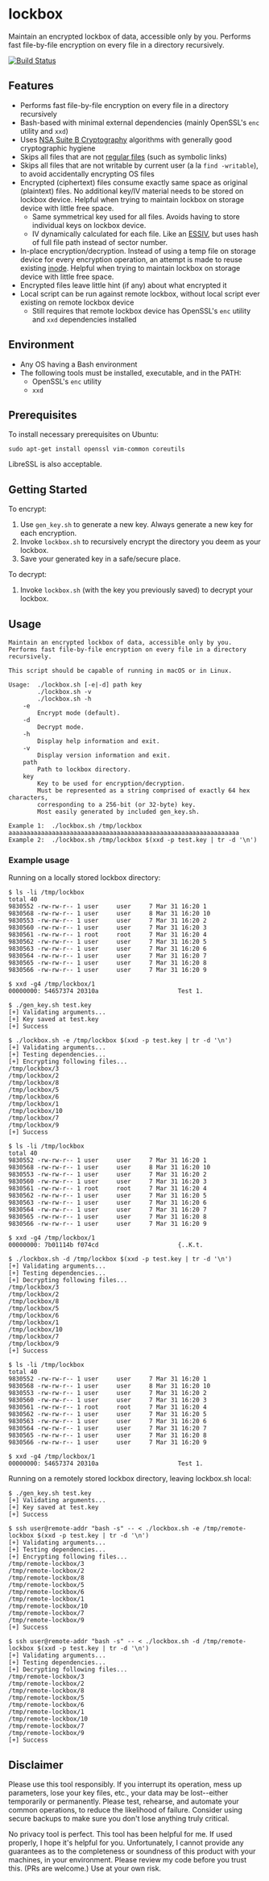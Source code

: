 # lockbox

Maintain an encrypted lockbox of data, accessible only by you.  Performs fast file-by-file encryption on every file in a directory recursively.

[![Build Status](https://travis-ci.org/JElchison/lockbox.svg?branch=master)](https://travis-ci.org/JElchison/lockbox)


## Features
* Performs fast file-by-file encryption on every file in a directory recursively
* Bash-based with minimal external dependencies (mainly OpenSSL's `enc` utility and `xxd`)
* Uses [NSA Suite B Cryptography](https://en.wikipedia.org/wiki/NSA_Suite_B_Cryptography) algorithms with generally good cryptographic hygiene
* Skips all files that are not [regular files](https://en.wikipedia.org/wiki/Unix_file_types#Regular_file) (such as symbolic links)
* Skips all files that are not writable by current user (a la `find -writable`), to avoid accidentally encrypting OS files
* Encrypted (ciphertext) files consume exactly same space as original (plaintext) files.  No additional key/IV material needs to be stored on lockbox device.  Helpful when trying to maintain lockbox on storage device with little free space.
    * Same symmetrical key used for all files.  Avoids having to store individual keys on lockbox device.
    * IV dynamically calculated for each file.  Like an [ESSIV](https://en.wikipedia.org/wiki/Disk_encryption_theory#Encrypted_salt-sector_initialization_vector_(ESSIV)), but uses hash of full file path instead of sector number.
* In-place encryption/decryption.  Instead of using a temp file on storage device for every encryption operation, an attempt is made to reuse existing [inode](https://en.wikipedia.org/wiki/Inode).  Helpful when trying to maintain lockbox on storage device with little free space.
* Encrypted files leave little hint (if any) about what encrypted it
* Local script can be run against remote lockbox, without local script ever existing on remote lockbox device
    * Still requires that remote lockbox device has OpenSSL's `enc` utility and `xxd` dependencies installed


## Environment
* Any OS having a Bash environment
* The following tools must be installed, executable, and in the PATH:
    * OpenSSL's `enc` utility
    * `xxd`


## Prerequisites
To install necessary prerequisites on Ubuntu:

    sudo apt-get install openssl vim-common coreutils

LibreSSL is also acceptable.


## Getting Started

To encrypt:

1. Use `gen_key.sh` to generate a new key.  Always generate a new key for each encryption.
2. Invoke `lockbox.sh` to recursively encrypt the directory you deem as your lockbox.
3. Save your generated key in a safe/secure place.

To decrypt:

1. Invoke `lockbox.sh` (with the key you previously saved) to decrypt your lockbox.


## Usage
```
Maintain an encrypted lockbox of data, accessible only by you.
Performs fast file-by-file encryption on every file in a directory recursively.

This script should be capable of running in macOS or in Linux.

Usage:  ./lockbox.sh [-e|-d] path key
        ./lockbox.sh -v
        ./lockbox.sh -h
    -e
        Encrypt mode (default).
    -d
        Decrypt mode.
    -h
        Display help information and exit.
    -v
        Display version information and exit.
    path
        Path to lockbox directory.
    key
        Key to be used for encryption/decryption.
        Must be represented as a string comprised of exactly 64 hex characters,
        corresponding to a 256-bit (or 32-byte) key.
        Most easily generated by included gen_key.sh.

Example 1:  ./lockbox.sh /tmp/lockbox aaaaaaaaaaaaaaaaaaaaaaaaaaaaaaaaaaaaaaaaaaaaaaaaaaaaaaaaaaaaaaaa
Example 2:  ./lockbox.sh /tmp/lockbox $(xxd -p test.key | tr -d '\n')
```


### Example usage
Running on a locally stored lockbox directory:
```
$ ls -li /tmp/lockbox
total 40
9830552 -rw-rw-r-- 1 user     user     7 Mar 31 16:20 1
9830568 -rw-rw-r-- 1 user     user     8 Mar 31 16:20 10
9830553 -rw-rw-r-- 1 user     user     7 Mar 31 16:20 2
9830560 -rw-rw-r-- 1 user     user     7 Mar 31 16:20 3
9830561 -rw-rw-r-- 1 root     root     7 Mar 31 16:20 4
9830562 -rw-rw-r-- 1 user     user     7 Mar 31 16:20 5
9830563 -rw-rw-r-- 1 user     user     7 Mar 31 16:20 6
9830564 -rw-rw-r-- 1 user     user     7 Mar 31 16:20 7
9830565 -rw-rw-r-- 1 user     user     7 Mar 31 16:20 8
9830566 -rw-rw-r-- 1 user     user     7 Mar 31 16:20 9

$ xxd -g4 /tmp/lockbox/1
00000000: 54657374 20310a                      Test 1.

$ ./gen_key.sh test.key
[+] Validating arguments...
[+] Key saved at test.key
[+] Success

$ ./lockbox.sh -e /tmp/lockbox $(xxd -p test.key | tr -d '\n')
[+] Validating arguments...
[+] Testing dependencies...
[+] Encrypting following files...
/tmp/lockbox/3
/tmp/lockbox/2
/tmp/lockbox/8
/tmp/lockbox/5
/tmp/lockbox/6
/tmp/lockbox/1
/tmp/lockbox/10
/tmp/lockbox/7
/tmp/lockbox/9
[+] Success

$ ls -li /tmp/lockbox
total 40
9830552 -rw-rw-r-- 1 user     user     7 Mar 31 16:20 1
9830568 -rw-rw-r-- 1 user     user     8 Mar 31 16:20 10
9830553 -rw-rw-r-- 1 user     user     7 Mar 31 16:20 2
9830560 -rw-rw-r-- 1 user     user     7 Mar 31 16:20 3
9830561 -rw-rw-r-- 1 root     root     7 Mar 31 16:20 4
9830562 -rw-rw-r-- 1 user     user     7 Mar 31 16:20 5
9830563 -rw-rw-r-- 1 user     user     7 Mar 31 16:20 6
9830564 -rw-rw-r-- 1 user     user     7 Mar 31 16:20 7
9830565 -rw-rw-r-- 1 user     user     7 Mar 31 16:20 8
9830566 -rw-rw-r-- 1 user     user     7 Mar 31 16:20 9

$ xxd -g4 /tmp/lockbox/1
00000000: 7b01114b f074cd                      {..K.t.

$ ./lockbox.sh -d /tmp/lockbox $(xxd -p test.key | tr -d '\n')
[+] Validating arguments...
[+] Testing dependencies...
[+] Decrypting following files...
/tmp/lockbox/3
/tmp/lockbox/2
/tmp/lockbox/8
/tmp/lockbox/5
/tmp/lockbox/6
/tmp/lockbox/1
/tmp/lockbox/10
/tmp/lockbox/7
/tmp/lockbox/9
[+] Success

$ ls -li /tmp/lockbox
total 40
9830552 -rw-rw-r-- 1 user     user     7 Mar 31 16:20 1
9830568 -rw-rw-r-- 1 user     user     8 Mar 31 16:20 10
9830553 -rw-rw-r-- 1 user     user     7 Mar 31 16:20 2
9830560 -rw-rw-r-- 1 user     user     7 Mar 31 16:20 3
9830561 -rw-rw-r-- 1 root     root     7 Mar 31 16:20 4
9830562 -rw-rw-r-- 1 user     user     7 Mar 31 16:20 5
9830563 -rw-rw-r-- 1 user     user     7 Mar 31 16:20 6
9830564 -rw-rw-r-- 1 user     user     7 Mar 31 16:20 7
9830565 -rw-rw-r-- 1 user     user     7 Mar 31 16:20 8
9830566 -rw-rw-r-- 1 user     user     7 Mar 31 16:20 9

$ xxd -g4 /tmp/lockbox/1
00000000: 54657374 20310a                      Test 1.
```

Running on a remotely stored lockbox directory, leaving lockbox.sh local:
```
$ ./gen_key.sh test.key
[+] Validating arguments...
[+] Key saved at test.key
[+] Success

$ ssh user@remote-addr "bash -s" -- < ./lockbox.sh -e /tmp/remote-lockbox $(xxd -p test.key | tr -d '\n')
[+] Validating arguments...
[+] Testing dependencies...
[+] Encrypting following files...
/tmp/remote-lockbox/3
/tmp/remote-lockbox/2
/tmp/remote-lockbox/8
/tmp/remote-lockbox/5
/tmp/remote-lockbox/6
/tmp/remote-lockbox/1
/tmp/remote-lockbox/10
/tmp/remote-lockbox/7
/tmp/remote-lockbox/9
[+] Success

$ ssh user@remote-addr "bash -s" -- < ./lockbox.sh -d /tmp/remote-lockbox $(xxd -p test.key | tr -d '\n')
[+] Validating arguments...
[+] Testing dependencies...
[+] Decrypting following files...
/tmp/remote-lockbox/3
/tmp/remote-lockbox/2
/tmp/remote-lockbox/8
/tmp/remote-lockbox/5
/tmp/remote-lockbox/6
/tmp/remote-lockbox/1
/tmp/remote-lockbox/10
/tmp/remote-lockbox/7
/tmp/remote-lockbox/9
[+] Success
```


## Disclaimer

Please use this tool responsibly.  If you interrupt its operation, mess up parameters, lose your key files, etc., your data may be lost--either temporarily or permanently.  Please test, rehearse, and automate your common operations, to reduce the likelihood of failure.  Consider using secure backups to make sure you don't lose anything truly critical.

No privacy tool is perfect.  This tool has been helpful for me.  If used properly, I hope it's helpful for you.  Unfortunately, I cannot provide any guarantees as to the completeness or soundness of this product with your machines, in your environment.  Please review my code before you trust this.  (PRs are welcome.)  Use at your own risk.
